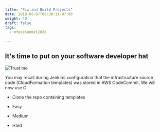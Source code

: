```yaml
---
title: "Fix and Build Projects"
date: 2018-08-07T08:30:11-07:00
weight: 40
draft: false
tags:
  - mfesesummit2020
  
---
```


## It's time to put on your software developer hat

![Trust me](/images/mfe/trustme.jpg?classes=border,shadow)

You may recall during Jenkins configuration that the infrastructure source code (CloudFormation templates) was stored in AWS CodeCommit.  We will now use C

- Clone the repo containing templates

- Easy
- Medium
- Hard

